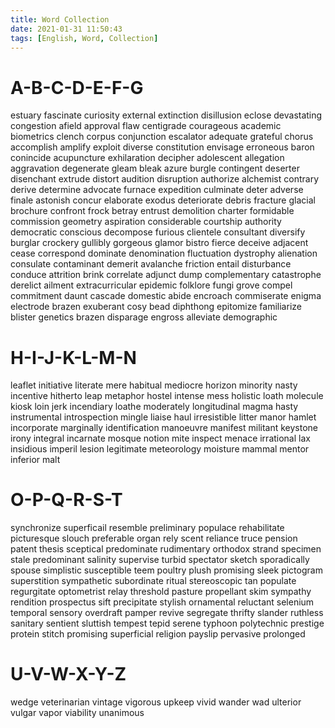 ```yaml
---
title: Word Collection
date: 2021-01-31 11:50:43
tags: [English, Word, Collection]
---
```


# A-B-C-D-E-F-G

estuary fascinate curiosity external extinction disillusion
eclose devastating congestion afield approval flaw centigrade
courageous academic biometrics clench corpus conjunction
escalator adequate grateful chorus accomplish amplify
exploit diverse constitution envisage erroneous baron
conincide acupuncture exhilaration decipher adolescent
allegation aggravation degenerate gleam bleak azure
burgle contingent deserter disenchant extrude distort
audition disruption authorize alchemist contrary derive
determine advocate furnace expedition culminate deter adverse
finale astonish concur elaborate exodus deteriorate debris
fracture glacial brochure confront frock betray entrust
demolition charter formidable commission geometry aspiration
considerable courtship authority democratic conscious decompose
furious clientele consultant diversify burglar crockery
gullibly gorgeous glamor bistro fierce deceive adjacent
cease correspond dominate denomination fluctuation dystrophy
alienation consulate contaminant demerit avalanche friction
entail disturbance conduce attrition brink correlate adjunct
dump complementary catastrophe derelict ailment extracurricular
epidemic folklore fungi grove compel commitment daunt cascade
domestic abide encroach commiserate enigma electrode brazen
exuberant cosy bead diphthong epitomize familiarize blister
genetics brazen disparage engross alleviate demographic


# H-I-J-K-L-M-N

leaflet initiative literate mere habitual mediocre horizon
minority nasty incentive hitherto leap metaphor hostel
intense mess holistic loath molecule kiosk loin jerk
incendiary loathe moderately longitudinal magma hasty
instrumental introspection mingle liaise haul irresistible
litter manor hamlet incorporate marginally identification
manoeuvre manifest militant keystone irony integral incarnate
mosque notion mite inspect menace irrational lax insidious
imperil lesion legitimate meteorology moisture mammal
mentor inferior malt

# O-P-Q-R-S-T

synchronize superficail resemble preliminary populace rehabilitate
picturesque slouch preferable organ rely scent reliance truce
pension patent thesis sceptical predominate rudimentary orthodox
strand specimen stale predominant salinity supervise turbid
spectator sketch sporadically spouse simplistic susceptible
teem poultry plush promising sleek pictogram superstition
sympathetic subordinate ritual stereoscopic tan populate 
regurgitate optometrist relay threshold pasture propellant
skim sympathy rendition prospectus sift precipitate stylish
ornamental reluctant selenium temporal sensory overdraft pamper
revive segregate thrifty slander ruthless sanitary sentient
sluttish tempest tepid serene typhoon polytechnic prestige
protein stitch promising superficial religion payslip
pervasive prolonged 

# U-V-W-X-Y-Z

wedge veterinarian vintage vigorous upkeep vivid wander
wad ulterior vulgar vapor viability unanimous